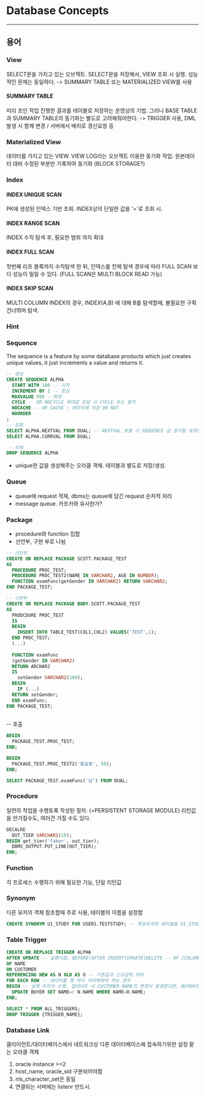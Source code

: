 # Database Concepts
---


## 용어
### View
SELECT문을 가지고 있는 오브젝트. SELECT문을 저장해서, VIEW 조회 시 실행.
성능적인 문제는 동일하다.
-> SUMMARY TABLE 또는 MATERIALIZED VIEW를 사용

#### SUMMARY TABLE
미리 조인 작업 진행한 결과를 테이블로 저장하는 운영상의 기법.
그러나 BASE TABLE과 SUMMARY TABLE의 동기화는 별도로 고려해줘야한다.
-> TRIGGER 사용, DML 발생 시 함께 변경 / 서버에서 배치로 갱신요청 등


### Materialized View
데이터를 가지고 있는 VIEW. VIEW LOG라는 오브젝트 이용한 동기화 작업. 
원본데이터 대비 수정된 부분만 기록하여 동기화 (BLOCK STORAGE?)



### Index


#### INDEX UNIQUE SCAN
PK에 생성된 인덱스 기반 조회. INDEX상의 단일한 값을 '='로 조회 시.

#### INDEX RANGE SCAN
INDEX 수직 탐색 후, 필요한 범위 까지 확대

#### INDEX FULL SCAN
첫번째 리프 블록까지 수직탐색 한 뒤, 인덱스를 전체 탐색
경우에 따라 FULL SCAN 보다 성능이 밀릴 수 있다. (FULL SCAN은 MULTI BLOCK READ 가능) 

#### INDEX SKIP SCAN
MULTI COLUMN INDEX의 경우, INDEX(A,B) 에 대해 B를 탐색할때, 불필요한 구획 건너뛰며 탐색. 

### Hint

### Sequence
The sequence is a feature by some database products which just creates unique values, it just increments a value and returns it. 

```SQL
-- 생성
CREATE SEQUENCE ALPHA
  START WITH 100 -- 시작
  INCREMENT BY 1 -- 증감
  MAXVALUE 999 --최대
  CYCLE -- OR NOCYCLE 최대값 도달 시 CYCLE 또는 중지
  NOCACHE -- OR CACHE : 메모리에 저장 OR NOT
  NOORDER 
;
-- 조회 
SELECT ALPHA.NEXTVAL FROM DUAL; -- NEXTVAL 호출 시 SEQUENCE 값 증가됨 유의할것. SELECT도 동일함.
SELECT ALPHA.CURRVAL FROM DUAL;

-- 삭제
DROP SEQUENCE ALPHA
```
- unique한 값을 생성해주는 오라클 객체. 테이블과 별도로 저장/생성.

### Queue
- queue에 request 적재, dbms는 queue에 담긴 request 순차적 처리
- message queue. 카프카와 유사한가?

### Package
- procedure와 function 집합
- 선언부, 구현 부로 나뉨
```SQL
-- 선언부
CREATE OR REPLACE PACKAGE SCOTT.PACKAGE_TEST
AS
  PROCEDURE PROC_TEST;
  PROCEDURE PROC_TEST2(NAME IN VARCHAR2, AGE IN NUMBER);
  FUNCTION examFunc(getGender IN VARCHAR2) RETURN VARCHAR2;
END PACKAGE_TEST;
```

```SQL
-- 구현부
CREATE OR REPLACE PACKAGE BODY.SCOTT.PACKAGE_TEST
AS
  PRODCDURE PROC_TEST
  IS
  BEGIN
    INSERT INTO TABLE_TEST(COL1,COL2) VALUES('TEST',1);
  END PROC_TEST;
  (...)
  
  FUNCTION examFunc
  (getGender IN VARCHAR2)
  RETURN ARCHAR2
  IS
    setGender VARCHAR2(100);
  BEGIN
    IF (...)
  RETURN setGender;
  END examFunc;
END PACKAGE_TEST;
  
```

-- 호출
```SQL
BEGIN 
  PACKAGE_TEST.PROC_TEST;
END;

BEGIN 
  PACKAGE_TEST.PROC_TEST2('홍길동', 50);
END;

SELECT PACKAGE_TEST.examFunc('남') FROM DUAL;
```

### Procedure
일련의 작업을 수행토록 작성된 절차. (=PERSISTENT STORAGE MODULE)
리턴값을 안가질수도, 여러건 가질 수도 있다.

```sql
DECALRE
  OUT_TIER VARCHAR2(10);
BEGIN get_tier('faker', out_tier);
  DBMS_OUTPUT.PUT_LINE(OUT_TIER);
END;

```

### Function
각 프로세스 수행하기 위해 필요한 기능, 단일 리턴값


### Synonym
다른 유저의 객체 참조할때 주로 사용, 테이블의 이름을 설정함

```SQL
CREATE SYNONYM U1_STUDY FOR USER1.TESTSTUDY; -- 특정유저의 테이블을 U1_STUDY라는 이름으로 시노님 생성.

```



### Table Trigger

```SQL
CREATE OR REPLACE TRIGGER ALPHA
AFTER UPDATE -- 실행시점, BEFORE|AFTER INSERT|UPDATE|DELETE -- OF {COLUMN_NAME} ON {TABLE_NAME}
OF NAME
ON CUSTOMER
REFERENCING NEW AS N OLD AS O -- 기존값과 신규값의 약어
FOR EACH ROW -- 데이터를 행 마다 처리해줘야 하는 경우
BEGIN -- 실제 트리거 수행. 업데이트 시 CUSTOMER.NAME의 변경이 발생한다면, BUYER의 NAME도 바꿔라!
  UPDATE BUYER SET NAME=: N.NAME WHERE NAME=O.NAME;
END;

```


```SQL
SELECT * FROM ALL_TRIGGERS;
DROP TRIGGER {TRIGGER_NAME};
```


### Database Link
클라이언트/데이터베이스에서 네트워크상 다른 데이터베이스에 접속하기위한 설정 맡는 오라클 객체
1) oracle instance >=2
2) host_name, oracle_sid 구분되어야함
3) nls_character_set은 동일 
4) 연결되는 서버에는 listenr 반드시.


